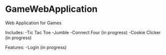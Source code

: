 # GameWebApplication
Web Application for Games

Includes:
-Tic Tac Toe
-Jumble
-Connect Four (in progress)
-Cookie Clicker (in progress)

Features:
-Login (in progress)
